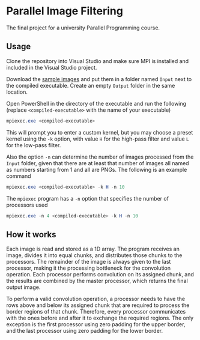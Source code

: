 # Parallel Image Filtering

The final project for a university Parallel Programming course.

## Usage

Clone the repository into Visual Studio and make sure MPI is installed and included in the Visual Studio project.

Download the [sample images](https://drive.google.com/file/d/1WWgfGED7QGlYf5isGks2_Eblu8HOZPi8/view?usp=sharing) and put them in a folder named `Input` next to the compiled executable. Create an empty `Output` folder in the same location.

Open PowerShell in the directory of the executable and run the following (replace `<compiled-executable>` with the name of your executable)
```PowerShell
mpiexec.exe <compiled-executable>
```
This will prompt you to enter a custom kernel, but you may choose a preset kernel using the `-k` option, with value `H` for the high-pass filter and value `L` for the low-pass filter.

Also the option `-n` can determine the number of images processed from the `Input` folder, given that there are at least that number of images all named as numbers starting from 1 and all are PNGs. The following is an example command
```PowerShell
mpiexec.exe <compiled-executable> -k H -n 10
```

The `mpiexec` program has a `-n` option that specifies the number of processors used
```PowerShell
mpiexec.exe -n 4 <compiled-executable> -k H -n 10
```

## How it works

Each image is read and stored as a 1D array. The program receives an image, divides it into equal chunks, and distributes those chunks to the processors. The remainder of the image is always given to the last processor, making it the processing bottleneck for the convolution operation. Each processor performs convolution on its assigned chunk, and the results are combined by the master processor, which returns the final output image.

To perform a valid convolution operation, a processor needs to have the rows above and below its assigned chunk that are required to process the border regions of that chunk. Therefore, every processor communicates with the ones before and after it to exchange the required regions. The only exception is the first processor using zero padding for the upper border, and the last processor using zero padding for the lower border.
